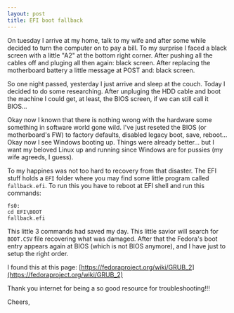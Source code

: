 ```yaml
---
layout: post
title: EFI boot fallback
---
```


On tuesday I arrive at my home, talk to my wife and after
some while decided to turn the computer on to pay a bill.
To my surprise I faced a black screen with a little "A2"
at the bottom right corner. After pushing all the cables
off and pluging all then again: black screen. After replacing
the motherboard battery a little message at POST and: black screen.

So one night passed, yesterday I just arrive and sleep at the
couch. Today I decided to do some researching. After unpluging
the HDD cable and boot the machine I could get, at least, the
BIOS screen, if we can still call it BIOS... 

Okay now I known that there is nothing wrong with the hardware
some something in software world gone wild. I've just reseted
the BIOS (or motherboard's FW) to factory defaults, disabled
legacy boot, save, reboot... Okay now I see Windows booting up.
Things were already better... but I want my beloved Linux up
and running since Windows are for pussies (my wife agreeds, I guess).

To my happines was not too hard to recovery from that disaster.
The EFI stuff holds a `EFI` folder where you may find some little
program called `fallback.efi`. To run this you have to reboot
at EFI shell and run this commands:

```
fs0:
cd EFI\BOOT
fallback.efi
```

This little 3 commands had saved my day. This little savior
will search for `BOOT.CSV` file recovering what was damaged.
After that the Fedora's boot entry appears again at BIOS
(which is not BIOS anymore), and I have just to setup the
right order.

I found this at this page: [https://fedoraproject.org/wiki/GRUB_2](https://fedoraproject.org/wiki/GRUB_2)

Thank you internet for being a so good resource for troubleshooting!!!

Cheers,
